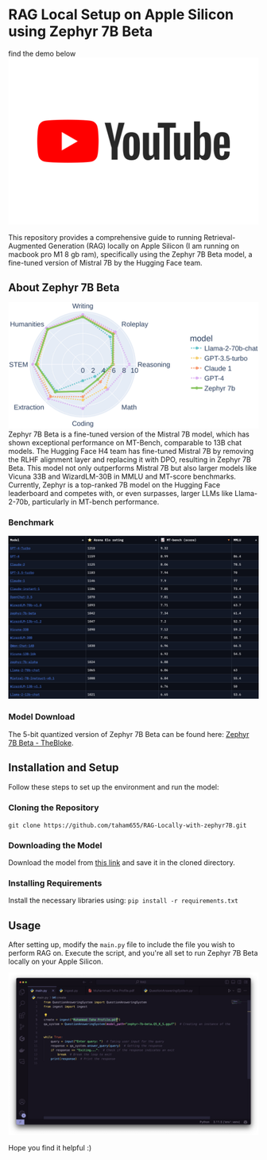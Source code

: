 # RAG Local Setup on Apple Silicon using Zephyr 7B Beta
find the demo below
[![DEMO](https://github.com/taham655/RAG-Locally-with-zephyr7B/blob/c1a58a1c40e8a9e9a18c3ac23a0bffb7be9dfe07/YouTube-Logo.wine.svg)](https://www.youtube.com/watch?v=MxJLjSyVpxY)



This repository provides a comprehensive guide to running Retrieval-Augmented Generation (RAG) locally on Apple Silicon (I am running on macbook pro M1 8 gb ram), specifically using the Zephyr 7B Beta model, a fine-tuned version of Mistral 7B by the Hugging Face team.


## About Zephyr 7B Beta
![Zephyr7B-beta](https://github.com/taham655/RAG-Locally-with-zephyr7B/blob/8fd561e52824dd265fb8d43200d66cffe7f4eb05/zephyr.png)
Zephyr 7B Beta is a fine-tuned version of the Mistral 7B model, which has shown exceptional performance on MT-Bench, comparable to 13B chat models. The Hugging Face H4 team has fine-tuned Mistral 7B by removing the RLHF alignment layer and replacing it with DPO, resulting in Zephyr 7B Beta. This model not only outperforms Mistral 7B but also larger models like Vicuna 33B and WizardLM-30B in MMLU and MT-score benchmarks. Currently, Zephyr is a top-ranked 7B model on the Hugging Face leaderboard and competes with, or even surpasses, larger LLMs like Llama-2-70b, particularly in MT-bench performance.

### Benchmark
![BenchMark](https://github.com/taham655/RAG-Locally-with-zephyr7B/blob/d3170ccdd1c31a228469f70b5705438c072d5630/benchmarks.png)

### Model Download
The 5-bit quantized version of Zephyr 7B Beta can be found here: [Zephyr 7B Beta - TheBloke](https://huggingface.co/TheBloke/zephyr-7B-beta-GGUF/blob/main/zephyr-7b-beta.Q5_K_S.gguf).


## Installation and Setup
Follow these steps to set up the environment and run the model:

### Cloning the Repository
`git clone https://github.com/taham655/RAG-Locally-with-zephyr7B.git`

### Downloading the Model
Download the model from [this link](https://huggingface.co/TheBloke/zephyr-7B-beta-GGUF/blob/main/zephyr-7b-beta.Q5_K_S.gguf) and save it in the cloned directory.

### Installing Requirements
Install the necessary libraries using:
`pip install -r requirements.txt`

## Usage
After setting up, modify the `main.py` file to include the file you wish to perform RAG on. Execute the script, and you're all set to run Zephyr 7B Beta locally on your Apple Silicon.

![code](https://github.com/taham655/RAG-Locally-with-zephyr7B/blob/31c0d8687035a94169b2a5576c86b7ff805a4d64/code.png)

Hope you find it helpful :)

